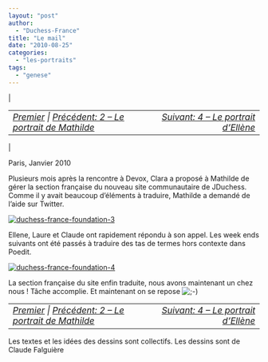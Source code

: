 ```yaml
---
layout: "post"
author: 
  - "Duchess-France"
title: "Le mail"
date: "2010-08-25"
categories: 
  - "les-portraits"
tags: 
  - "genese"
---
```


| <table border="0" width="100%"><tbody><tr><td style="font-size: 110%; font-style: italic; text-align: left;"><a href="http://www.duchess-france.org/rencontre-a-devoxx/">Premier</a> | <a href="http://www.duchess-france.org/portrait-mathilde-lemee/">Précédent: 2 – Le portrait de Mathilde</a></td><td style="font-size: 110%; font-style: italic; text-align: right;"><a href="http://www.duchess-france.org/portrait-ellene-dijoux/">Suivant: 4 – Le portrait d’Ellène</a></td></tr></tbody></table> |

Paris, Janvier 2010

Plusieurs mois après la rencontre à Devox, Clara a proposé à Mathilde de gérer la section française du nouveau site communautaire de JDuchess. Comme il y avait beaucoup d’éléments à traduire, Mathilde a demandé de l’aide sur Twitter.

[![duchess-france-foundation-3](/assets/2010/08/2010-08-25-le-mail/4916804964_95c555a696.jpg)](http://www.flickr.com/photos/jduchess/4916804964/ "duchess-france-foundation-3 by jDuchess, on Flickr")

Ellene, Laure et Claude ont rapidement répondu à son appel. Les week ends suivants ont été passés à traduire des tas de termes hors contexte dans Poedit.

[![duchess-france-foundation-4](/assets/2010/08/2010-08-25-le-mail/4922858651_43865e899f.jpg)](http://www.flickr.com/photos/jduchess/4922858651/ "duchess-france-foundation-4 by jDuchess, on Flickr")

La section française du site enfin traduite, nous avons maintenant un chez nous ! Tâche accomplie. Et maintenant on se repose ![;-)](/assets/2010/08/2010-08-25-le-mail/icon_wink.gif) 

<table border="0" width="100%"><tbody><tr><td style="font-size: 110%; font-style: italic; text-align: left;"><a href="http://jduchess.org/duchess-france/blog/rencontre-a-devoxx/">Premier</a> | <a href="http://www.duchess-france.org/portrait-mathilde-lemee/">Précédent: 2 – Le portrait de Mathilde</a></td><td style="font-size: 110%; font-style: italic; text-align: right;"><a href="http://www.duchess-france.org/portrait-ellene-dijoux/">Suivant: 4 – Le portrait d’Ellène</a></td></tr></tbody></table>

Les textes et les idées des dessins sont collectifs. Les dessins sont de Claude Falguière
